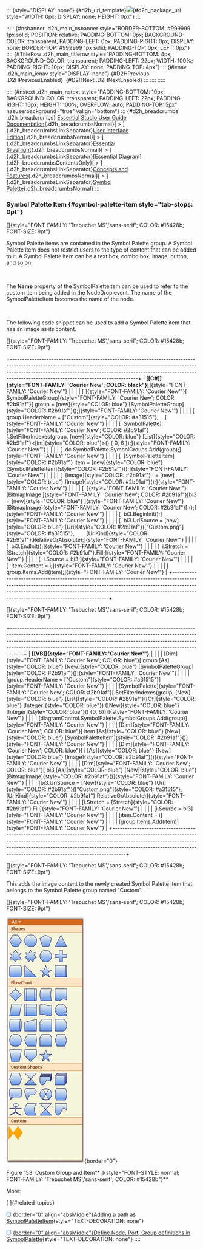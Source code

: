 ::: {style="DISPLAY: none"}
[](ms-xhelp:///?Id=d2h_url_template){#d2h_url_template}![](!package_url!){#d2h_package_url style="WIDTH: 0px; DISPLAY: none; HEIGHT: 0px"}
:::

::::: {#nsbanner .d2h_main_nsbanner style="BORDER-BOTTOM: #999999 1px solid; POSITION: relative; PADDING-BOTTOM: 0px; BACKGROUND-COLOR: transparent; PADDING-LEFT: 0px; PADDING-RIGHT: 0px; DISPLAY: none; BORDER-TOP: #999999 1px solid; PADDING-TOP: 0px; LEFT: 0px"}
:::: {#TitleRow .d2h_main_titlerow style="PADDING-BOTTOM: 4px; BACKGROUND-COLOR: transparent; PADDING-LEFT: 22px; WIDTH: 100%; PADDING-RIGHT: 10px; DISPLAY: none; PADDING-TOP: 4px"}
::: {#ienav .d2h_main_ienav style="DISPLAY: none"}
[](ms-xhelp:///?Id=148d67bc-2040-4734-a827-cc934e44007f){#D2HPrevious .D2HPreviousEnabled}  [](ms-xhelp:///?Id=91c7368f-f820-4d5d-9df0-ac4ea30460ce){#D2HNext .D2HNextEnabled}
:::
::::
:::::

:::: {#nstext .d2h_main_nstext style="PADDING-BOTTOM: 10px; BACKGROUND-COLOR: transparent; PADDING-LEFT: 22px; PADDING-RIGHT: 10px; HEIGHT: 100%; OVERFLOW: auto; PADDING-TOP: 5px" hasuserbackground="true" valign="bottom"}
::: {#d2h_breadcrumbs .d2h_breadcrumbs}
[Essential Studio User Guide Documentation](ms-xhelp:///?Id=12457748-09e3-4d74-a240-8e049cedf030){.d2h_breadcrumbsNormal}[ \> ]{.d2h_breadcrumbsLinkSeparator}[User Interface Edition](ms-xhelp:///?Id=c29296b7-531c-413b-a0ec-488ca1f7f669){.d2h_breadcrumbsNormal}[ \> ]{.d2h_breadcrumbsLinkSeparator}[Essential Silverlight](ms-xhelp:///?Id=66221bd1-ba2e-43c2-94a7-618f50e01d24){.d2h_breadcrumbsNormal}[ \> ]{.d2h_breadcrumbsLinkSeparator}[Essential Diagram]{.d2h_breadcrumbsContentsOnly}[ \> ]{.d2h_breadcrumbsLinkSeparator}[Concepts and Features](ms-xhelp:///?Id=d592a058-dcc0-44a4-994e-e7901da8db52){.d2h_breadcrumbsNormal}[ \> ]{.d2h_breadcrumbsLinkSeparator}[Symbol Palette](ms-xhelp:///?Id=1beb97d8-d59c-47be-ad18-730d53d299b4){.d2h_breadcrumbsNormal}
:::

### Symbol Palette Item {#symbol-palette-item style="tab-stops: 0pt"}

[]{style="FONT-FAMILY: 'Trebuchet MS','sans-serif'; COLOR: #15428b; FONT-SIZE: 9pt"} 

Symbol Palette items are contained in the Symbol Palette group. A Symbol Palette item does not restrict users to the type of content that can be added to it. A Symbol Palette item can be a text box, combo box, image, button, and so on.

 

The **Name** property of the SymbolPaletteItem can be used to refer to the custom item being added in the NodeDrop event. The name of the SymbolPaletteItem becomes the name of the node.

 

The following code snippet can be used to add a Symbol Palette item that has an image as its content.

[]{style="FONT-FAMILY: 'Trebuchet MS','sans-serif'; COLOR: #15428b; FONT-SIZE: 9pt"} 

+----------------------------------------------------------------------------------------------------------------------------------------------------------------------------------------------------------------------------------------------------------------------------------------------+
| **[\[C#\]]{style="FONT-FAMILY: 'Courier New'; COLOR: black"}**[]{style="FONT-FAMILY: 'Courier New'"}                                                                                                                                                                                         |
|                                                                                                                                                                                                                                                                                              |
| [ ]{style="FONT-FAMILY: 'Courier New'"}[ SymbolPaletteGroup]{style="FONT-FAMILY: 'Courier New'; COLOR: #2b91af"}[ group = [new]{style="COLOR: blue"} [SymbolPaletteGroup]{style="COLOR: #2b91af"}();]{style="FONT-FAMILY: 'Courier New'"}                                                    |
|                                                                                                                                                                                                                                                                                              |
| [  group.HeaderName = [\"Custom\"]{style="COLOR: #a31515"};    ]{style="FONT-FAMILY: 'Courier New'"}                                                                                                                                                                                         |
|                                                                                                                                                                                                                                                                                              |
| [  SymbolPalette]{style="FONT-FAMILY: 'Courier New'; COLOR: #2b91af"}[.SetFilterIndexes(group, [new]{style="COLOR: blue"} [List]{style="COLOR: #2b91af"}\<[int]{style="COLOR: blue"}\>() { 0, 6 });]{style="FONT-FAMILY: 'Courier New'"}                                                     |
|                                                                                                                                                                                                                                                                                              |
| [  dc.SymbolPalette.SymbolGroups.Add(group);]{style="FONT-FAMILY: 'Courier New'"}                                                                                                                                                                                                            |
|                                                                                                                                                                                                                                                                                              |
| [  [SymbolPaletteItem]{style="COLOR: #2b91af"} item = [new]{style="COLOR: blue"} [SymbolPaletteItem]{style="COLOR: #2b91af"}();]{style="FONT-FAMILY: 'Courier New'"}                                                                                                                         |
|                                                                                                                                                                                                                                                                                              |
| [  [Image]{style="COLOR: #2b91af"} i = [new]{style="COLOR: blue"} [Image]{style="COLOR: #2b91af"}();]{style="FONT-FAMILY: 'Courier New'"}                                                                                                                                                    |
|                                                                                                                                                                                                                                                                                              |
| [  ]{style="FONT-FAMILY: 'Courier New'"}[BitmapImage ]{style="FONT-FAMILY: 'Courier New'; COLOR: #2b91af"}[bi3 = [new]{style="COLOR: blue"} ]{style="FONT-FAMILY: 'Courier New'"}[BitmapImage]{style="FONT-FAMILY: 'Courier New'; COLOR: #2b91af"}[ ();]{style="FONT-FAMILY: 'Courier New'"} |
|                                                                                                                                                                                                                                                                                              |
| [  bi3.BeginInit();]{style="FONT-FAMILY: 'Courier New'"}                                                                                                                                                                                                                                     |
|                                                                                                                                                                                                                                                                                              |
| [  bi3.UriSource = [new]{style="COLOR: blue"} [Uri]{style="COLOR: #2b91af"}([\"Custom.png\"]{style="COLOR: #a31515"},        [UriKind]{style="COLOR: #2b91af"}.RelativeOrAbsolute);]{style="FONT-FAMILY: 'Courier New'"}                                                                     |
|                                                                                                                                                                                                                                                                                              |
| [  bi3.EndInit();]{style="FONT-FAMILY: 'Courier New'"}                                                                                                                                                                                                                                       |
|                                                                                                                                                                                                                                                                                              |
| [  i.Stretch = [Stretch]{style="COLOR: #2b91af"}.Fill;]{style="FONT-FAMILY: 'Courier New'"}                                                                                                                                                                                                  |
|                                                                                                                                                                                                                                                                                              |
| [  i.Source = bi3;]{style="FONT-FAMILY: 'Courier New'"}                                                                                                                                                                                                                                      |
|                                                                                                                                                                                                                                                                                              |
| [  item.Content = i;]{style="FONT-FAMILY: 'Courier New'"}                                                                                                                                                                                                                                    |
|                                                                                                                                                                                                                                                                                              |
| [  group.Items.Add(item);]{style="FONT-FAMILY: 'Courier New'"}                                                                                                                                                                                                                               |
+----------------------------------------------------------------------------------------------------------------------------------------------------------------------------------------------------------------------------------------------------------------------------------------------+

[]{style="FONT-FAMILY: 'Trebuchet MS','sans-serif'; COLOR: #15428b; FONT-SIZE: 9pt"} 

+-----------------------------------------------------------------------------------------------------------------------------------------------------------------------------------------------------------------------------------------------------------------------------------------------------------------------------+
| **[\[VB\]]{style="FONT-FAMILY: 'Courier New'"}**                                                                                                                                                                                                                                                                            |
|                                                                                                                                                                                                                                                                                                                             |
| [Dim]{style="FONT-FAMILY: 'Courier New'; COLOR: blue"}[ group [As]{style="COLOR: blue"} [New]{style="COLOR: blue"} [SymbolPaletteGroup]{style="COLOR: #2b91af"}()]{style="FONT-FAMILY: 'Courier New'"}                                                                                                                      |
|                                                                                                                                                                                                                                                                                                                             |
| [group.HeaderName = [\"Custom\"]{style="COLOR: #a31515"}]{style="FONT-FAMILY: 'Courier New'"}                                                                                                                                                                                                                               |
|                                                                                                                                                                                                                                                                                                                             |
| [SymbolPalette]{style="FONT-FAMILY: 'Courier New'; COLOR: #2b91af"}[.SetFilterIndexes(group, [New]{style="COLOR: blue"} [List]{style="COLOR: #2b91af"}([Of]{style="COLOR: blue"} [Integer]{style="COLOR: blue"}) ([New]{style="COLOR: blue"} [Integer]{style="COLOR: blue"}() {0, 6}))]{style="FONT-FAMILY: 'Courier New'"} |
|                                                                                                                                                                                                                                                                                                                             |
| [diagramControl.SymbolPalette.SymbolGroups.Add(group)]{style="FONT-FAMILY: 'Courier New'"}                                                                                                                                                                                                                                  |
|                                                                                                                                                                                                                                                                                                                             |
| [Dim]{style="FONT-FAMILY: 'Courier New'; COLOR: blue"}[ item [As]{style="COLOR: blue"} [New]{style="COLOR: blue"} [SymbolPaletteItem]{style="COLOR: #2b91af"}()]{style="FONT-FAMILY: 'Courier New'"}                                                                                                                        |
|                                                                                                                                                                                                                                                                                                                             |
| [Dim]{style="FONT-FAMILY: 'Courier New'; COLOR: blue"}[ i [As]{style="COLOR: blue"} [New]{style="COLOR: blue"} [Image]{style="COLOR: #2b91af"}()]{style="FONT-FAMILY: 'Courier New'"}                                                                                                                                       |
|                                                                                                                                                                                                                                                                                                                             |
| [Dim]{style="FONT-FAMILY: 'Courier New'; COLOR: blue"}[ bi3 [As]{style="COLOR: blue"} [New]{style="COLOR: blue"} [BitmapImage]{style="COLOR: #2b91af"}()]{style="FONT-FAMILY: 'Courier New'"}                                                                                                                               |
|                                                                                                                                                                                                                                                                                                                             |
| [bi3.UriSource = [New]{style="COLOR: blue"} [Uri]{style="COLOR: #2b91af"}([\"Custom.png\"]{style="COLOR: #a31515"}, [UriKind]{style="COLOR: #2b91af"}.RelativeOrAbsolute)]{style="FONT-FAMILY: 'Courier New'"}                                                                                                              |
|                                                                                                                                                                                                                                                                                                                             |
| [i.Stretch = [Stretch]{style="COLOR: #2b91af"}.Fill]{style="FONT-FAMILY: 'Courier New'"}                                                                                                                                                                                                                                    |
|                                                                                                                                                                                                                                                                                                                             |
| [i.Source = bi3]{style="FONT-FAMILY: 'Courier New'"}                                                                                                                                                                                                                                                                        |
|                                                                                                                                                                                                                                                                                                                             |
| [item.Content = i]{style="FONT-FAMILY: 'Courier New'"}                                                                                                                                                                                                                                                                      |
|                                                                                                                                                                                                                                                                                                                             |
| [group.Items.Add(item)]{style="FONT-FAMILY: 'Courier New'"}                                                                                                                                                                                                                                                                 |
+-----------------------------------------------------------------------------------------------------------------------------------------------------------------------------------------------------------------------------------------------------------------------------------------------------------------------------+

[]{style="FONT-FAMILY: 'Trebuchet MS','sans-serif'; COLOR: #15428b; FONT-SIZE: 9pt"} 

This adds the image content to the newly created Symbol Palette item that belongs to the Symbol Palette group named \"Custom\".

[]{style="FONT-FAMILY: 'Trebuchet MS','sans-serif'; COLOR: #15428b; FONT-SIZE: 9pt"} 

![](ImagesExt/image62_158.jpg){border="0"}

Figure 153: Custom Group and Item**[]{style="FONT-STYLE: normal; FONT-FAMILY: 'Trebuchet MS','sans-serif'; COLOR: #15428b"}**

More:

[ ]{#related-topics}

[![](button.gif){border="0" align="absMiddle"}Adding a path as SymbolPaletteItem](ms-xhelp:///?Id=2176eda3-9f92-4960-9b03-cf6a1f02de20){style="TEXT-DECORATION: none"}

[![](button.gif){border="0" align="absMiddle"}Define Node, Port, Group definitions in SymbolPalette](ms-xhelp:///?Id=79146789-982e-4dab-b558-5a329421c783){style="TEXT-DECORATION: none"}
::::
